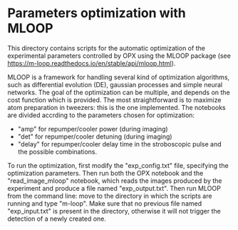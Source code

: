 # Parameters optimization with MLOOP

This directory contains scripts for the automatic optimization of the experimental parameters controlled by OPX using the MLOOP package (see https://m-loop.readthedocs.io/en/stable/api/mloop.html).

MLOOP is a framework for handling several kind of optimization algorithms, such as differential evolution (DE), gaussian processes and simple neural networks.
The goal of the optimization can be multiple, and depends on the cost function which is provided. The most straightforward is to maximize atom preparation in tweezers: this is the one implemented.
The notebooks are divided accrding to the parameters chosen for optimization: 
- "amp" for repumper/cooler power (during imaging)
- "det" for repumper/cooler detuning (during imaging)
- "delay" for repumper/cooler delay time in the stroboscopic pulse 
and the possible combinations.

To run the optimization, first modify the "exp_config.txt" file, specifying the optimization parameters.
Then run both the OPX notebook and the "read_image_mloop" notebook, which reads the images produced by the experiment and produce a file named "exp_output.txt". Then run MLOOP from the command line: move to the directory in which the scripts are running and type "m-loop".
Make sure that no previous file named "exp_input.txt" is present in the directory, otherwise it will not trigger the detection of a newly created one.
